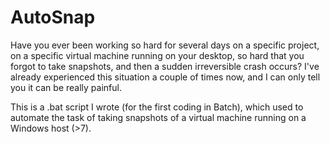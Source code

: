 # AutoSnap

Have you ever been working so hard for several days on a specific project, on a specific virtual machine running on your desktop, so hard that you forgot to take snapshots, and then a sudden irreversible crash occurs? I've already experienced this situation a couple of times now, and I can only tell you it can be really painful.


This is a .bat script I wrote (for the first coding in Batch), which used to automate the task of taking snapshots of a virtual machine running on a Windows host (>7).
